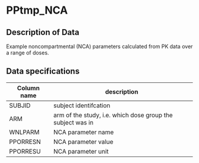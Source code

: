 # PPtmp_NCA

## Description of Data

Example noncompartmental (NCA) parameters calculated from PK data over a range of doses.  

## Data specifications

Column name | description
------------|------------
SUBJID | subject identifcation
ARM | arm of the study, i.e. which dose group the subject was in
WNLPARM | NCA parameter name
PPORRESN | NCA parameter value
PPORRESU | NCA parameter unit




